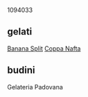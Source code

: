 1094033
## gelati
[Banana Split](/gelati/banana_split.md)
[Coppa Nafta](/gelati/coppa_nafta.md)
## budini
Gelateria Padovana

